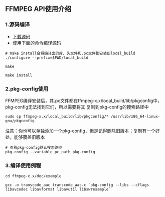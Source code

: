 ## FFMPEG API使用介绍

### 1.源码编译
* [下载源码](https://ffmpeg.org/download.html)
* 使用下面的命令编译源码

```
# make install会将编译出的库、头文件和.pc文件都安装到local_build
./configure --prefix=$PWD/local_build

make

make install
```

### 2.pkg-config使用
FFMPEG编译安装后，其.pc文件都在ffmpeg-x.x/local_build/lib/pkgconfig中，pkg-config无法找到它们，所以需要将其
复制到pkg-config的搜索路径中

```
sudo cp ffmpeg-x.x/local_build/lib/pkgconfig/* /usr/lib/x86_64-linux-gnu/pkgconfig

```

注意：你也可以单独添加一个pkg-config，但是记得删除旧版本；复制有一个好处，能够覆盖旧版本

```
# 查看pkg-config默认搜索路径
pkg-config --variable pc_path pkg-config

```
### 3.编译使用例程

```
cd ffmpeg-x.x/doc/example

gcc -o transcode_aac transcode_aac.c `pkg-config --libs --cflags libavcodec libavformat libavutil libswresample`

```
